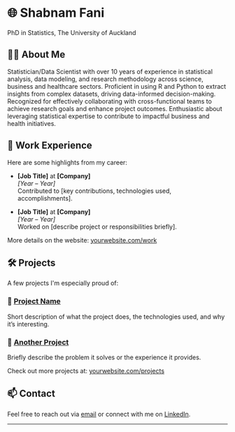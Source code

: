 # 🌐 Shabnam Fani
PhD in Statistics, The University of Auckland 



## 🧑‍💻 About Me

Statistician/Data Scientist with over 10 years of experience in statistical analysis, data modeling, and research methodology across science, business and healthcare sectors. Proficient in using R and Python to extract insights from complex datasets, driving data-informed decision-making. Recognized for effectively collaborating with cross-functional teams to achieve research goals and enhance project outcomes. Enthusiastic about leveraging statistical expertise to contribute to impactful business and health initiatives.

## 💼 Work Experience

Here are some highlights from my career:

- **[Job Title]** at **[Company]**  
  *[Year – Year]*  
  Contributed to [key contributions, technologies used, accomplishments].

- **[Job Title]** at **[Company]**  
  *[Year – Year]*  
  Worked on [describe project or responsibilities briefly].

More details on the website: [yourwebsite.com/work](https://yourwebsite.com/work)

## 🛠️ Projects

A few projects I'm especially proud of:

### 🚀 [Project Name](https://linktoproject.com)
Short description of what the project does, the technologies used, and why it’s interesting.

### 📱 [Another Project](https://linktoproject.com)
Briefly describe the problem it solves or the experience it provides.

Check out more projects at: [yourwebsite.com/projects](https://yourwebsite.com/projects)

## 📫 Contact

Feel free to reach out via [email](mailto:you@example.com) or connect with me on [LinkedIn](https://linkedin.com/in/yourprofile).

---

